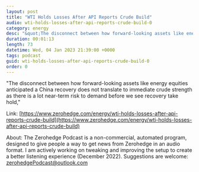 ```yaml
---
layout: post
title: "WTI Holds Losses After API Reports Crude Build"
audio: wti-holds-losses-after-api-reports-crude-build-0
category: energy
desc: "&quot;The disconnect between how forward-looking assets like energy equities anticipated a China recovery does not translate to immediate crude strength as there is a lot near-term risk to demand before we see recovery take hold,&quot; "
duration: 00:01:13
length: 73
datetime: Wed, 04 Jan 2023 21:39:00 +0000
tags: podcast
guid: wti-holds-losses-after-api-reports-crude-build-0
order: 0
---
```

&quot;The disconnect between how forward-looking assets like energy equities anticipated a China recovery does not translate to immediate crude strength as there is a lot near-term risk to demand before we see recovery take hold,&quot; 

Link: [https://www.zerohedge.com/energy/wti-holds-losses-after-api-reports-crude-build](https://www.zerohedge.com/energy/wti-holds-losses-after-api-reports-crude-build)

About: The Zerohedge Podcast is a non-commercial, automated program, designed to give people a way to get news from Zerohedge in an audio format.  I am actively working on tweaking and improving the setup to create a better listening experience (December 2022).  Suggestions are welcome: [zerohedgePodcast@outlook.com](mailto:zerohedgePodcast@outlook.com)